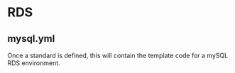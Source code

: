 # RDS

## mysql.yml

Once a standard is defined, this will contain the template code for a mySQL RDS environment. 
